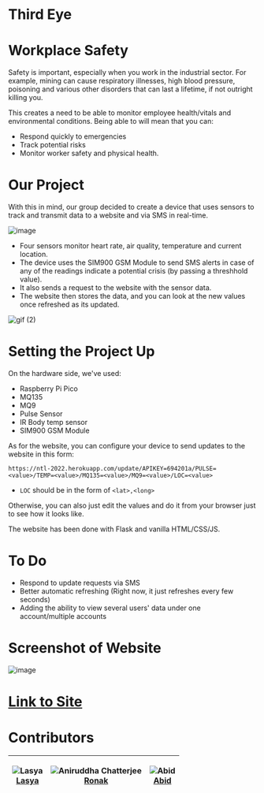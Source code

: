# Third Eye
# Workplace Safety

Safety is important, especially when you work in the industrial sector. For example, mining can cause respiratory illnesses, high blood pressure, poisoning and various other disorders that can last a lifetime, if not outright killing you.

This creates a need to be able to monitor employee health/vitals and environmental conditions. Being able to will mean that you can:
- Respond quickly to emergencies
- Track potential risks
- Monitor worker safety and physical health.

# Our Project

With this in mind, our group decided to create a device that uses sensors to track and transmit data to a website and via SMS in real-time.

![image](https://user-images.githubusercontent.com/62711442/156880427-f405e99a-ceaf-44ef-a740-b3499f905b86.png)

- Four sensors monitor heart rate, air quality, temperature and current location.
- The device uses the SIM900 GSM Module to send SMS alerts in case of any of the readings indicate a potential crisis (by passing a threshhold value).
- It also sends a request to the website with the sensor data.
- The website then stores the data, and you can look at the new values once refreshed as its updated.

![gif (2)](https://user-images.githubusercontent.com/62711442/156880545-ae12d377-9c7c-4833-b649-35f74c2bc38b.gif)

# Setting the Project Up

On the hardware side, we've used: 
- Raspberry Pi Pico
- MQ135
- MQ9
- Pulse Sensor
- IR Body temp sensor
- SIM900 GSM Module

As for the website, you can configure your device to send updates to the website in this form:

``` https://ntl-2022.herokuapp.com/update/APIKEY=694201a/PULSE=<value>/TEMP=<value>/MQ135=<value>/MQ9=<value>/LOC=<value> ```
- `LOC` should be in the form of `<lat>,<long>` 

Otherwise, you can also just edit the values and do it from your browser just to see how it looks like.

The website has been done with Flask and vanilla HTML/CSS/JS.

# To Do

- Respond to update requests via SMS
- Better automatic refreshing (Right now, it just refreshes every few seconds)
- Adding the ability to view several users' data under one account/multiple accounts

# Screenshot of Website

![image](https://user-images.githubusercontent.com/62711442/156881019-6dad64b6-2e71-47b4-8b61-a73e71682b31.png)

# [Link to Site](https://ntl-2022.herokuapp.com/)

# Contributors

| <p align="center">![Lasya](https://github.com/lasyapan.png?size=128)<br>[Lasya](https://github.com/lasyapan)</p> | <p align="center">![Aniruddha Chatterjee](https://github.com/ronsys11.png?size=128)<br>[Ronak](https://github.com/ronsys11)</p> | <p align="center">![Abid](https://github.com/abidarian.png?size=128)<br>[Abid](https://github.com/abidarian)</p> |
| ---------------------------------------------------------------------------------------------------------------------------------- | -------------------------------------------------------------------------------------------------------------------------------------------------- | ---------------------------------------------------------------------------------------------------------------------------------- |
